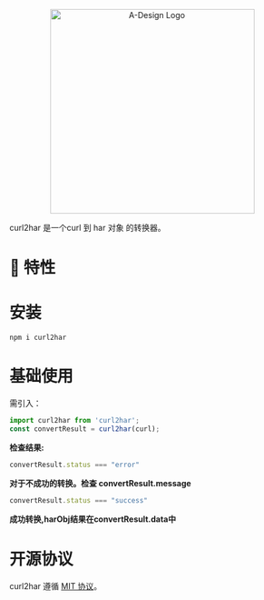 <p align="center">
  <a href="https://adesign.apipost.cn/" target="_blank">
    <img alt="A-Design Logo" width="360" src="https://img.cdn.apipost.cn/cdn/opensource/apipost-opensource.svg" />
  </a>
</p>

curl2har 是一个curl 到 har <request> 对象 的转换器。

# 🎉 特性

# 安装

```shell
npm i curl2har
```

# 基础使用
需引入：

```js
import curl2har from 'curl2har';
const convertResult = curl2har(curl);

```
**检查结果:**

```js
convertResult.status === "error"
```
**对于不成功的转换。检查 convertResult.message**

```js
convertResult.status === "success"
```
**成功转换,harObj结果在convertResult.data中**

# 开源协议

curl2har 遵循 [MIT 协议](https://github.com/Apipost-Team/curl2har)。
